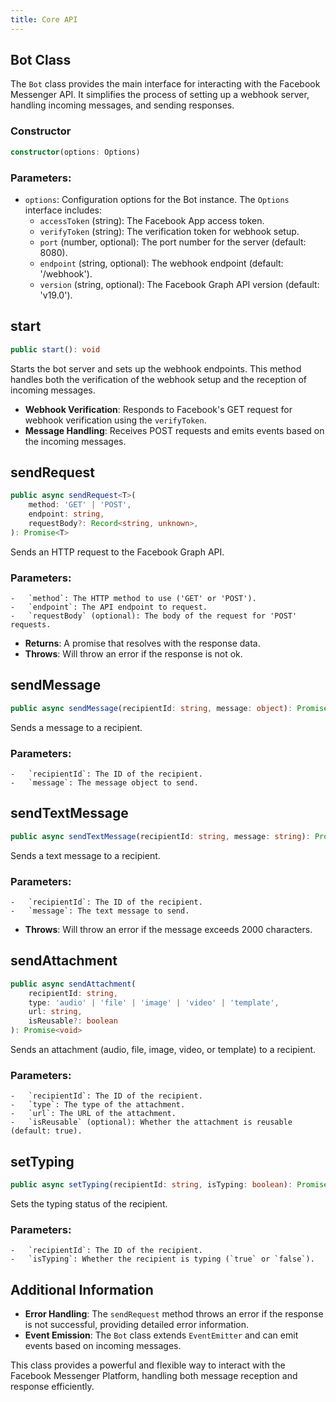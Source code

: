 ```yaml
---
title: Core API
---
```


## Bot Class

The `Bot` class provides the main interface for interacting with the Facebook Messenger API. It simplifies the process of setting up a webhook server, handling incoming messages, and sending responses.

### Constructor

```typescript
constructor(options: Options)
```

### Parameters:

-   `options`: Configuration options for the Bot instance. The `Options` interface includes:
    -   `accessToken` (string): The Facebook App access token.
    -   `verifyToken` (string): The verification token for webhook setup.
    -   `port` (number, optional): The port number for the server (default: 8080).
    -   `endpoint` (string, optional): The webhook endpoint (default: '/webhook').
    -   `version` (string, optional): The Facebook Graph API version (default: 'v19.0').

## start

```typescript
public start(): void
```

Starts the bot server and sets up the webhook endpoints. This method handles both the verification of the webhook setup and the reception of incoming messages.

-   **Webhook Verification**: Responds to Facebook's GET request for webhook verification using the `verifyToken`.
-   **Message Handling**: Receives POST requests and emits events based on the incoming messages.

## sendRequest<T>

```typescript
public async sendRequest<T>(
    method: 'GET' | 'POST',
    endpoint: string,
    requestBody?: Record<string, unknown>,
): Promise<T>
```

Sends an HTTP request to the Facebook Graph API.

### Parameters:

    -   `method`: The HTTP method to use ('GET' or 'POST').
    -   `endpoint`: The API endpoint to request.
    -   `requestBody` (optional): The body of the request for 'POST' requests.

-   **Returns**: A promise that resolves with the response data.
-   **Throws**: Will throw an error if the response is not ok.

## sendMessage

```typescript
public async sendMessage(recipientId: string, message: object): Promise<void>
```

Sends a message to a recipient.

### Parameters:

    -   `recipientId`: The ID of the recipient.
    -   `message`: The message object to send.

## sendTextMessage

```typescript
public async sendTextMessage(recipientId: string, message: string): Promise<void>
```

Sends a text message to a recipient.

### Parameters:

    -   `recipientId`: The ID of the recipient.
    -   `message`: The text message to send.

-   **Throws**: Will throw an error if the message exceeds 2000 characters.

## sendAttachment

```typescript
public async sendAttachment(
    recipientId: string,
    type: 'audio' | 'file' | 'image' | 'video' | 'template',
    url: string,
    isReusable?: boolean
): Promise<void>
```

Sends an attachment (audio, file, image, video, or template) to a recipient.

### Parameters:

    -   `recipientId`: The ID of the recipient.
    -   `type`: The type of the attachment.
    -   `url`: The URL of the attachment.
    -   `isReusable` (optional): Whether the attachment is reusable (default: true).

## setTyping

```typescript
public async setTyping(recipientId: string, isTyping: boolean): Promise<void>
```

Sets the typing status of the recipient.

### Parameters:

    -   `recipientId`: The ID of the recipient.
    -   `isTyping`: Whether the recipient is typing (`true` or `false`).

## Additional Information

-   **Error Handling**: The `sendRequest` method throws an error if the response is not successful, providing detailed error information.
-   **Event Emission**: The `Bot` class extends `EventEmitter` and can emit events based on incoming messages.

This class provides a powerful and flexible way to interact with the Facebook Messenger Platform, handling both message reception and response efficiently.
